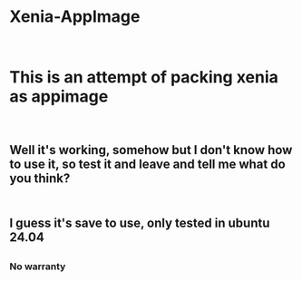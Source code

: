 # Xenia-AppImage

<h1><br>This is an attempt of packing xenia as appimage<br/><h1/>
<h2><br>Well it's working, somehow but I don't know how to use it, so test it and leave and tell me what do you think?<br/><h2/>
<h2><br>I guess it's save to use, only tested in ubuntu 24.04<br/><h2/>
<h3>No warranty<h3/>
